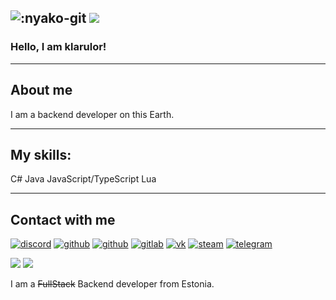 ![:nyako-git](https://count.getloli.com/get/@:klarulor_github?theme=asoul)
<img src="https://wakatime.com/badge/user/6a8e0de8-7415-447b-bdbb-0a2d48c7fa84.svg"> 
-----
### Hello, I am klarulor!

-----
## About me
  I am a backend developer on this Earth.

----- 
## My skills:
 C#
 Java
 JavaScript/TypeScript
 Lua

-----
## Contact with me
[![discord](https://img.shields.io/static/v1?label=&message=DISCORD&color=191919&style=for-the-badge&logo=discord)](https://discordapp.com/users/664706046027235348)
[![github](https://img.shields.io/static/v1?label=&message=github&color=191919&style=for-the-badge&logo=github)](https://github.com/klarulor)
[![github](https://img.shields.io/static/v1?label=&message=Twitter&color=191919&style=for-the-badge&logo=twitter)](https://twitter.com/klarulor)
[![gitlab](https://img.shields.io/static/v1?label=&message=gitlab&color=191919&style=for-the-badge&logo=gitlab)](https://gitlab.com/klarulor)
[![vk](https://img.shields.io/static/v1?label=&message=VK&color=191919&style=for-the-badge&logo=vk)](https://vk.com/klarulor)
[![steam](https://img.shields.io/static/v1?label=&message=steam&color=191919&style=for-the-badge&logo=Steam)](https://steamcommunity.com/id/klarulor)
[![telegram](https://img.shields.io/static/v1?label=&message=telegram&color=191919&style=for-the-badge&logo=telegram)](https://t.me/klarulor)

<img src="https://github-readme-stats.vercel.app/api?username=klarulor&count_private=true&theme=midnight-purple&show_icons=true">
<img src="https://github-readme-stats.vercel.app/api/top-langs?username=klarulor&count_private=true&theme=midnight-purple&layout=compact">

I am a ~~FullStack~~ Backend developer from Estonia.

